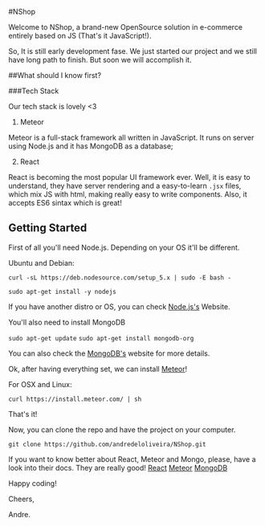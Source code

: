 #NShop

Welcome to NShop, a brand-new OpenSource solution in e-commerce entirely based on JS (That's it JavaScript!).

So, It is still early development fase. We just started our project and we still have long path to finish. But soon we will accomplish it.


##What should I know first?

###Tech Stack

Our tech stack is lovely <3

1. Meteor

Meteor is a full-stack framework all written in JavaScript. It runs on server using Node.js and it has MongoDB as a database;

2. React

React is becoming the most popular UI framework ever. Well, it is easy to understand, they have server rendering and a easy-to-learn
`.jsx` files, which mix JS with html, making really easy to write components. Also, it accepts ES6 sintax which is great!


## Getting Started

First of all you'll need Node.js. Depending on your OS it'll be different.

Ubuntu and Debian:

`curl -sL https://deb.nodesource.com/setup_5.x | sudo -E bash -`

`sudo apt-get install -y nodejs`

If you have another distro or OS, you can check [Node.js's](https://nodejs.org) Website.

You'll also need to install MongoDB

`sudo apt-get update`
`sudo apt-get install mongodb-org`

You can also check the [MongoDB's](https://mongodb.org) website for more details.

Ok, after having everything set, we can install [Meteor](http://meteorjs.com)!

For OSX and Linux:

`curl https://install.meteor.com/ | sh`

That's it!

Now, you can clone the repo and have the project on your computer.

`git clone https://github.com/andredeloliveira/NShop.git`

If you want to know better about React, Meteor and Mongo, please, have a look into
their docs. They are really good!
[React](https://facebook.github.io/react/docs/)
[Meteor](https://meteor.com)
[MongoDB](https://mongodb.org)

Happy coding!

Cheers,

Andre.
